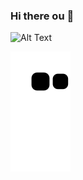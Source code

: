 ### Hi there ou 👋
![Alt Text](https://giphy.com/gifs/season-14-the-simpsons-14x2-l2Jeev6AvurRQMgEM.jp)

<!--
**GLTdotNS/GLTdotNS** is a ✨ _special_ ✨ repository because its `README.md` (this file) appears on your GitHub profile.

Here are some ideas to get you started:

- 🔭 I’m currently working on ...
- 🌱 I’m currently learning ...
- 👯 I’m looking to collaborate on ...
- 🤔 I’m looking for help with ...
- 💬 Ask me about ...
- 📫 How to reach me: ...
- 😄 Pronouns: ...
- ⚡ Fun fact: ...
-->
![Snake animation](https://github.com/GLTdotNS/GLTdotNS/blob/output/github-contribution-grid-snake.svg)
